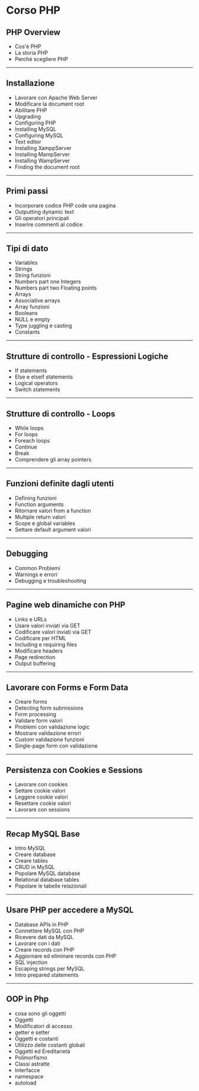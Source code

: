 # Corso PHP

## PHP Overview

* Cos'è PHP
* La storia PHP
* Perchè scegliere PHP

---

## Installazione

* Lavorare con Apache Web Server
* Modificare la document root
* Abilitare PHP
* Upgrading
* Configuring PHP
* Installing MySQL
* Configuring MySQL
* Text editor
* Installing XamppServer
* Installing MampServer
* Installing WampServer
* Finding the document root

---

## Primi passi

* Incorporare codice PHP code una pagina
* Outputting dynamic text
* Gli operatori principali
* Inserire commenti al codice

---

## Tipi di dato

* Variables
* Strings
* String funzioni
* Numbers part one Integers
* Numbers part two Floating points
* Arrays
* Associative arrays
* Array funzioni
* Booleans
* NULL e empty
* Type juggling e casting
* Constants

---

## Strutture di controllo - Espressioni Logiche

* If statements
* Else e elseif statements
* Logical operators
* Switch statements

---

## Strutture di controllo - Loops

* While loops
* For loops
* Foreach loops
* Continue
* Break
* Comprendere gli array pointers

---

## Funzioni definite dagli utenti

* Defining funzioni
* Function arguments
* Ritornare valori from a function
* Multiple return valori
* Scope e global variables
* Settare default argument valori

---

## Debugging

* Common Problemi
* Warnings e errori
* Debugging e troubleshooting

---

## Pagine web dinamiche con PHP

* Links e URLs
* Usare valori inviati via GET
* Codificare valori inviati via GET
* Codificare per HTML
* Including e requiring files
* Modificare headers
* Page redirection
* Output buffering

---

## Lavorare con Forms e Form Data

* Creare forms
* Detecting form submissions
* Form processing
* Validare form valori
* Problemi con validazione logic
* Mostrare validazione errori
* Custom validazione funzioni
* Single-page form con validazione

---

## Persistenza con Cookies e Sessions

* Lavorare con cookies
* Settare cookie valori
* Leggere cookie valori
* Resettare cookie valori
* Lavorare con sessions

---

## Recap MySQL Base

* Intro MySQL 
* Creare database
* Creare tables
* CRUD in MySQL
* Popolare MySQL database
* Relational database tables
* Popolare le tabelle relazionali

---

## Usare PHP per accedere a MySQL

* Database APIs in PHP
* Connettere MySQL con PHP
* Ricevere dati da MySQL
* Lavorare con i dati
* Creare records con PHP
* Aggiornare ed eliminare records con PHP
* SQL injection
* Escaping strings per MySQL
* Intro prepared statements

---

## OOP in Php

* cosa sono gli oggetti
* Oggetti
* Modificatori di accesso
* getter e setter
* Oggetti e costanti
* Utilizzo delle costanti globali
* Oggetti ed Ereditarietà
* Polimorfismo
* Classi astratte
* Interfacce
* namespace
* autoload
